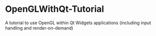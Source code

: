 # OpenGLWithQt-Tutorial
A tutorial to use OpenGL within Qt Widgets applications (including input handling and render-on-demand)

